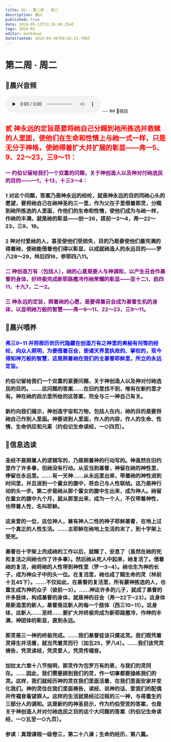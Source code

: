 ```yaml
---
title: 02---第二周 · 周二
description: 晨兴
published: true
date: 2024-05-13T13:16:40.254Z
tags: 2024-02
editor: markdown
dateCreated: 2024-04-30T09:56:15.790Z
---
```


# 第二周 · 周二
## 🎵晨兴音频
<audio id="audio" controls="" preload="none">
      <source id="mp3" src="/2024-02/week2/week2day2.mp3">
</audio>
---
## 📖纲目

## <font color=red>贰   神永远的定旨是要将祂自己分赐到衪所拣选并救赎的人里面，使他们在生命和性情上与祂一式一样，只是无分于神格，使祂得着扩大并扩展的彰显——弗一5、9、22～23，三9～11：</font>

### <font color=purple>一   约伯记留给我们一个双重的问题，关于神创造人以及神对付祂选民的目的——一1，十13，十三3～4：</font>

### 1   对这个问题，答案乃是神永远的经纶，就是神永远的目的同祂心头的愿望，要将祂自己在祂神圣的三一里，作为父在子里借着那灵，分赐到祂所拣选的人里面，作他们的生命和性情，使他们成为与祂一样，作祂的丰满，就是祂的彰显——创一26，提前一3～4，弗一22～23，三9、19。

### 2   神对付爱祂的人，甚至使他们受损失，目的乃是要使他们最完满的得着祂，使祂能借着他们得以彰显，以成就祂造人的永远目的——罗八28～29，林后四16，参耶四八11。

### <font color=purple>二   神创造万有（包括人），祂的心意是要人与神调和，以产生召会作基督的身体，好终极完成新耶路撒冷作祂荣耀的彰显——亚十二1，启四11，十九7，二一2。</font>

### <font color=purple>三   神永远的定旨，照着祂的心愿，是要得着召会成为基督生机的身体，以显明祂万般的智慧——弗一9～11、22～23，三9～11。</font>

## 📖晨兴喂养

### <font color=blue>弗三9~11    并将那历世历代隐藏在创造万有之神里的奥秘有何等的经纶，向众人照明，为要借着召会，使诸天界里执政的、掌权的，现今得知神万般的智慧，这是照着祂在我们的主基督耶稣里，所立的永远定旨。</font>

### 约伯记留给我们一个双重的紧要问题，关于神创造人以及神对付祂选民的目的。……这问题的答案……在旧约里找不到，唯有在新约里才有。神在祂的启示里所给的这答案，完全与三一神自己有关。

### 新约向我们揭示，神创造宇宙和万物，包括人在内，祂的目的是要将祂自己作到人里面。神要进到人里面，作人的内容，作人的生命、性情、生命供应和元素（约伯记生命读经，一○四页）。

## 📖信息选读

### 圣经不是照着人的逻辑写的，乃是照着神的行动写的。神虽然在旧约里作了许多事，但祂没有行动。从亚当到基督，神留在祂的神性里，停留在永远里。……有一天神……从永远里出来，带着祂的神性进到时间里，并且进到一个童女的腹中，将自己与人性联结。这乃是神行动的头一步。第二步是祂从那个童女的腹中生出来，成为神人。祂留在童女的腹中九个月，就从那里出来，成为一个人，不仅带着神性，也带着人性，名叫耶稣。

### 这亲爱的一位，这位神人，兼有神人二性的神子耶稣基督，在地上过一个真正的人性生活。……主耶稣在祂地上生活的末了，到十字架上受死。

### 基督在十字架上完成祂的工作以后，就睡了，安息了（虽然在祂的死和复活之间祂也作了许多事）。然后祂从死人中起来，祂复活了。借着祂的复活，祂将祂的人性带到神性里（罗一3~4）。祂也生为神的长子，成为神众子中的头一位。在复活里，祂也成了赐生命的灵（林前十五45下）。……不仅如此，在基督的复活里，所有蒙神拣选的人，也重生成为神的众子（彼前一3）。……神这许多的儿子，就成了基督的许多肢体，构成基督的身体，就是神的召会（弗一22下~23）。这身体是新造里的新人，基督是这新人的每一个肢体（西三10~11）。这身体，这新人……至终……要扩大并终极完成为新耶路撒冷，作神的丰满，神团体的彰显，直到永远。

### 那灵是三一神的终极完成。……我们基督徒该只摸这灵。我们既凭着灵得生并活着，就当凭着灵而行（加五25，罗八4）。……我们该凭灵祷告，凭灵读经，凭灵爱人，凭灵传福音。

### 加拉太六章十八节指明，那灵作为包罗万有的恩，与我们的灵同在。……因此，我们需要顾到我们的灵，作一切事都要操练我们的灵。这样，我们就经历神的灵在我们里面活着、在我们里面安家并变化我们。神的灵住在我们里面祷告、读经、说神的话、爱我们的配偶并传福音看望罪人。这样的生活就是经过过程的三一神，与得重生的三部分人的调和。这是新约的神圣启示，作为约伯受苦的答案，也是关于神创造人并对付祂选民之目的这个大问题的答案（约伯记生命读经，一○五至一○九页）。

### 参读：真理课程一级卷三，第二十八课；生命的经历，第八篇。
<!-- Google tag (gtag.js) -->
<script async src="https://www.googletagmanager.com/gtag/js?id=G-1P8709Z16T"></script>
<script>
  window.dataLayer = window.dataLayer || [];
  function gtag(){dataLayer.push(arguments);}
  gtag('js', new Date());

  gtag('config', 'G-1P8709Z16T');
</script>
